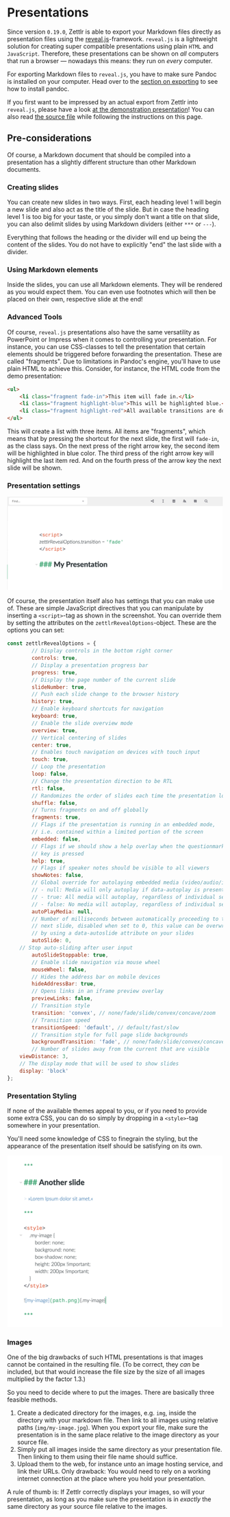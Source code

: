 # Presentations

Since version `0.19.0`, Zettlr is able to export your Markdown files directly as presentation files using the [reveal.js](https://revealjs.com/#/)-framework. `reveal.js` is a lightweight solution for creating super compatible presentations using plain `HTML` and `JavaScript`. Therefore, these presentations can be shown on _all_ computers that run a browser — nowadays this means: they run on _every_ computer.

For exporting Markdown files to `reveal.js`, you have to make sure Pandoc is installed on your computer. Head over to the [section on exporting](../core/export.md) to see how to install pandoc.

If you first want to be impressed by an actual export from Zettlr into `reveal.js`, please have a look [at the demonstration presentation](https://zettlr.com/slides.revealjs.htm)! You can also read [the source file](https://www.zettlr.com/themes/zettlr/assets/slides.md) while following the instructions on this page.

## Pre-considerations

Of course, a Markdown document that should be compiled into a presentation has a slightly different structure than other Markdown documents.

### Creating slides

You can create new slides in two ways. First, each heading level 1 will begin a new slide and also act as the title of the slide. But in case the heading level 1 is too big for your taste, or you simply don't want a title on that slide, you can also delimit slides by using Markdown dividers (either `***` or `---`).

Everything that follows the heading or the divider will end up being the content of the slides. You do not have to explicitly "end" the last slide with a divider.

### Using Markdown elements

Inside the slides, you can use all Markdown elements. They will be rendered as you would expect them. You can even use footnotes which will then be placed on their own, respective slide at the end!

### Advanced Tools

Of course, `reveal.js` presentations also have the same versatility as PowerPoint or Impress when it comes to controlling your presentation. For instance, you can use CSS-classes to tell the presentation that certain elements should be triggered before forwarding the presentation. These are called "fragments". Due to limitations in Pandoc's engine, you'll have to use plain HTML to achieve this. Consider, for instance, the HTML code from the demo presentation:

```html
<ul>
    <li class="fragment fade-in">This item will fade in.</li>
    <li class="fragment highlight-blue">This will be highlighted blue.</li>
    <li class="fragment highlight-red">All available transitions are documented [here](https://github.com/hakimel/reveal.js/#fragments).</li>
</ul>
```

This will create a list with three items. All items are "fragments", which means that by pressing the shortcut for the next slide, the first will `fade-in`, as the class says. On the next press of the right arrow key, the second item will be highlighted in blue color. The third press of the right arrow key will highlight the last item red. And on the fourth press of the arrow key the next slide will be shown.

### Presentation settings

![presentations_scripts.png](../img/presentations_scripts.png)

Of course, the presentation itself also has settings that you can make use of. These are simple JavaScript directives that you can manipulate by inserting a `<script>`-tag as shown in the screenshot. You can override them by setting the attributes on the `zettlrRevealOptions`-object. These are the options you can set:

```javascript
const zettlrRevealOptions = {
	    // Display controls in the bottom right corner
	    controls: true,
	    // Display a presentation progress bar
    	progress: true,
	    // Display the page number of the current slide
	    slideNumber: true,
	    // Push each slide change to the browser history
    	history: true,
	    // Enable keyboard shortcuts for navigation
	    keyboard: true,
	    // Enable the slide overview mode
    	overview: true,
	    // Vertical centering of slides
	    center: true,
	    // Enables touch navigation on devices with touch input
	    touch: true,
	    // Loop the presentation
    	loop: false,
	    // Change the presentation direction to be RTL
	    rtl: false,
	    // Randomizes the order of slides each time the presentation loads
	    shuffle: false,
	    // Turns fragments on and off globally
	    fragments: true,
	    // Flags if the presentation is running in an embedded mode,
	    // i.e. contained within a limited portion of the screen
	    embedded: false,
	    // Flags if we should show a help overlay when the questionmark
	    // key is pressed
	    help: true,
	    // Flags if speaker notes should be visible to all viewers
	    showNotes: false,
	    // Global override for autolaying embedded media (video/audio/iframe)
	    // - null: Media will only autoplay if data-autoplay is present
	    // - true: All media will autoplay, regardless of individual setting
	    // - false: No media will autoplay, regardless of individual setting
	    autoPlayMedia: null,
	    // Number of milliseconds between automatically proceeding to the
	    // next slide, disabled when set to 0, this value can be overwritten
	    // by using a data-autoslide attribute on your slides
	    autoSlide: 0,
    // Stop auto-sliding after user input
	    autoSlideStoppable: true,
	    // Enable slide navigation via mouse wheel
	    mouseWheel: false,
	    // Hides the address bar on mobile devices
	    hideAddressBar: true,
	    // Opens links in an iframe preview overlay
    	previewLinks: false,
	    // Transition style
	    transition: 'convex', // none/fade/slide/convex/concave/zoom
	    // Transition speed
	    transitionSpeed: 'default', // default/fast/slow
	    // Transition style for full page slide backgrounds
    	backgroundTransition: 'fade', // none/fade/slide/convex/concave/zoom
	    // Number of slides away from the current that are visible
    viewDistance: 3,
    // The display mode that will be used to show slides
    display: 'block'
};
```

### Presentation Styling

If none of the available themes appeal to you, or if you need to provide some extra CSS, you can do so simply by dropping in a `<style>`-tag somewhere in your presentation.

You'll need some knowledge of CSS to finegrain the styling, but the appearance of the presentation itself should be satisfying on its own.

![presentations_styles.png](../img/presentations_styles.png)

### Images

One of the big drawbacks of such HTML presentations is that images cannot be contained in the resulting file. (To be correct, they _can_ be included, but that would increase the file size by the size of all images multiplied by the factor 1.3.)

So you need to decide where to put the images. There are basically three feasible methods.

1. Create a dedicated directory for the images, e.g. `img`, inside the directory with your markdown file. Then link to all images using relative paths (`img/my-image.jpg`). When you export your file, make sure the presentation is in the same place relative to the image directory as your source file.
2. Simply put all images inside the same directory as your presentation file. Then linking to them using their file name should suffice.
3. Upload them to the web, for instance unto an image hosting service, and link their URLs. Only drawback: You would need to rely on a working internet connection at the place where you hold your presentation.

A rule of thumb is: If Zettlr correctly displays your images, so will your presentation, as long as you make sure the presentation is in _exactly_ the same directory as your source file relative to the images.
